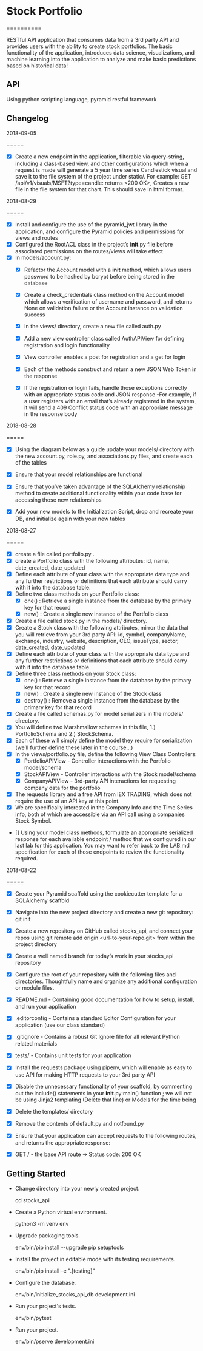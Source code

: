 
# Stock Portfolio

==========

RESTful API application that consumes data from a 3rd party API and provides users with the ability to create stock
portfolios. The basic functionality of the application, introduces data science, visualizations, and machine learning
into the application to analyze and make basic predictions based on historical data!


## API

Using python scripting language, pyramid restful framework


## Changelog


2018-09-05

=====

-[x] Create a new endpoint in the application, filterable via query-string, including a class-based view,
and other configurations which when a request is made will generate a 5 year time series Candlestick
visual and save it to the file system of the project under static/.
    For example: GET /api/v1/visuals/MSFT?type=candle: returns <200 OK>,
    Creates a new file in the file system for that chart. This should save in html format.


2018-08-29

=====

- [x] Install and configure the use of the pyramid_jwt library in the application, and configure the Pyramid policies and permissions for views and routes
- [x] Configured the RootACL class in the project’s __init__.py file before associated permissions on the routes/views will take effect
- [x] In models/account.py:
    - [x] Refactor the Account model with a __init__ method, which allows users password to be hashed by bcrypt before being stored in the database
    - [x] Create a check_credentials class method on the Account model which allows a verification of username and password, and returns None on validation failure or the Account instance on validation success
    - [x] In the views/ directory, create a new file called auth.py
    - [x] Add a new view controller class called AuthAPIView for defining registration and login functionality
    - [x] View controller enables a post for registration and a get for login
    - [x] Each of the methods construct and return a new JSON Web Token in the response
    - [x] If the registration or login fails, handle those exceptions correctly with an appropriate status code and JSON response
          -For example, if a user registers with an email that’s already registered in the system, it will send a 409 Conflict status
          code with an appropriate message in the response body


2018-08-28

=====

- [x] Using the diagram below as a guide update your models/ directory with the new account.py, role.py, and associations.py files, and create each of the tables
- [x] Ensure that your model relationships are functional
- [x] Ensure that you’ve taken advantage of the SQLAlchemy relationship method to create additional functionality within your code base for accessing those new relationships
- [x] Add your new models to the Initialization Script, drop and recreate your DB, and initialize again with your new tables


2018-08-27

=====
- [x] create a file called portfolio.py .
- [x] create a Portfolio class with the following attributes: id, name, date_created, date_updated
- [x] Define each attribute of your class with the appropriate data type and any further restrictions or definitions that
each attribute should carry with it into the database table.
- [x] Define two class methods on your Portfolio class:
    - [x] one() : Retrieve a single instance from the database by the primary key for that record
    - [x] new() : Create a single new instance of the Portfolio class
- [x] Create a file called stock.py in the models/ directory.
- [x] Create a Stock class with the following attributes, mirror the data that you will retrieve from your 3rd party API:
id, symbol, companyName, exchange, industry, website, description, CEO, issueType, sector,
date_created, date_updated
- [x] Define each attribute of your class with the appropriate data type and any further restrictions or definitions that each attribute should carry with it into the database table.
- [x] Define three class methods on your Stock class:
    - [x] one() : Retrieve a single instance from the database by the primary key for that record
    - [x] new() : Create a single new instance of the Stock class
    - [x] destroy() : Remove a single instance from the database by the primary key for that record
- [x] Create a file called schemas.py for model serializers in the models/ directory.
- [x] You will define two Marshmallow schemas in this file, 1.) PortfolioSchema and 2.) StockSchema.
- [x] Each of these will simply define the model they require for serialization (we’ll further define these later in the
course…)
- [x] In the views/portfolio.py file, define the following View Class Controllers:
    - [x] PortfolioAPIView - Controller interactions with the Portfolio model/schema
    - [x] StockAPIView - Controller interactions with the Stock model/schema
    - [x] CompanyAPIView - 3rd-party API interactions for requesting company data for the portfolio
- [x] The requests library and a free API from IEX TRADING, which does not require the use of an API key at this point.
- [x] We are specifically interested in the Company Info and the Time Series info, both of which are
accessible via an API call using a companies Stock Symbol.
- [] Using your model class methods, formulate an appropriate serialized response for each available endpoint /
method that we configured in our last lab for this application. You may want to refer back to the LAB.md
specification for each of those endpoints to review the functionality required.


2018-08-22

=====

- [x] Create your Pyramid scaffold using the cookiecutter template for a SQLAlchemy scaffold
- [x] Navigate into the new project directory and create a new git repository: git init
- [x] Create a new repository on GitHub called stocks_api, and connect your repos using git remote add origin <url-to-your-repo.git> from within the project directory
- [x] Create a well named branch for today’s work in your stocks_api repository
- [x] Configure the root of your repository with the following files and directories. Thoughtfully name and organize any additional configuration or module files.
- [x] README.md - Containing good documentation for how to setup, install, and run your application
- [x] .editorconfig - Contains a standard Editor Configuration for your application (use our class standard)
- [x] .gitignore - Contains a robust Git Ignore file for all relevant Python related materials
- [x] tests/ - Contains unit tests for your application
- [x] Install the requests package using pipenv, which will enable as easy to use API for making HTTP requests to your 3rd party API


- [x] Disable the unnecessary functionality of your scaffold, by commenting out the include() statements in your __init__.py:main() function
; we will not be using Jinja2 templating (Delete that line) or Models for the time being
- [x] Delete the templates/ directory
- [x] Remove the contents of default.py and notfound.py
- [x] Ensure that your application can accept requests to the following routes, and returns the appropriate response:
- [x] GET / - the base API route -> Status code: 200 OK







Getting Started
---------------

- Change directory into your newly created project.

    cd stocks_api

- Create a Python virtual environment.

    python3 -m venv env

- Upgrade packaging tools.

    env/bin/pip install --upgrade pip setuptools

- Install the project in editable mode with its testing requirements.

    env/bin/pip install -e ".[testing]"

- Configure the database.

    env/bin/initialize_stocks_api_db development.ini

- Run your project's tests.

    env/bin/pytest

- Run your project.

    env/bin/pserve development.ini


